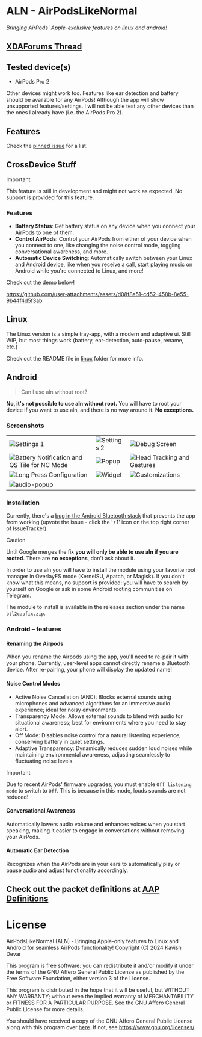 # ALN - AirPodsLikeNormal
*Bringing AirPods' Apple-exclusive features on linux and android!*

## [XDAForums Thread](https://xdaforums.com/t/app-root-for-now-airpodslikenormal-unlock-apple-exclusive-airpods-features-on-android.4707585/)

## Tested device(s)
- AirPods Pro 2

Other devices might work too. Features like ear detection and battery should be available for any AirPods! Although the app will show unsupported features/settings. I will not be able test any other devices than the ones I already have (i.e. the AirPods Pro 2).

## Features

Check the [pinned issue](https://github.com/kavishdevar/aln/issues/20) for a list. 


## CrossDevice Stuff

> [!IMPORTANT]
> This feature is still in development and might not work as expected. No support is provided for this feature.

### Features

- **Battery Status**: Get battery status on any device when you connect your AirPods to one of them.
- **Control AirPods**: Control your AirPods from either of your device when you connect to one, like changing the noise control mode, toggling conversational awareness, and more.
- **Automatic Device Switching**: Automatically switch between your Linux and Android device, like when you receive a call, start playing music on Android while you're connected to Linux, and more!

Check out the demo below!

https://github.com/user-attachments/assets/d08f8a51-cd52-458b-8e55-9b44f4d5f3ab


## Linux

The Linux version is a simple tray-app, with a modern and adaptive ui. Still WIP, but most things work (battery, ear-detection, auto-pause, rename, etc.)

Check out the README file in [linux](/linux) folder for more info.

## Android

> Can I use aln without root?

**No, it's not possible to use aln without root.** You will have to root your device if you want to use aln, and there is no way around it. **No exceptions.**

### Screenshots

| | | |
|-------------------|-------------------|-------------------|
| ![Settings 1](/android/imgs/settings-1.png) | ![Settings 2](/android/imgs/settings-2.png) | ![Debug Screen](/android/imgs/debug.png) |
| ![Battery Notification and QS Tile for NC Mode](/android/imgs/notification-and-qs.png) | ![Popup](/android/imgs/popup.png) | ![Head Tracking and Gestures](/android/imgs/head-tracking-and-gestures.png) |
| ![Long Press Configuration](/android/imgs/long-press.png) | ![Widget](/android/imgs/widget.png) | ![Customizations](/android/imgs/customizations.png) |
| ![audio-popup](/android/imgs/audio-connected-island.png) | | |

### Installation

Currently, there's a [bug in the Android Bluetooth stack](https://issuetracker.google.com/issues/371713238) that prevents the app from working (upvote the issue - click the '+1' icon on the top right corner of IssueTracker).

> [!CAUTION]
> Until Google merges the fix **you will only be able to use aln if you are rooted**. There are **no exceptions**, don't ask about it.

In order to use aln you will have to install the module using your favorite root manager in OverlayFS mode (KernelSU, Apatch, or Magisk). If you don't know what this means, no support is provided: you will have to search by yourself on Google or ask in some Android rooting communities on Telegram. 

The module to install is available in the releases section under the name `btl2capfix.zip`.

### Android – features

#### Renaming the Airpods
When you rename the Airpods using the app, you'll need to re-pair it with your phone. Currently, user-level apps cannot directly rename a Bluetooth device. After re-pairing, your phone will display the updated name!

#### Noise Control Modes

- Active Noise Cancellation (ANC): Blocks external sounds using microphones and advanced algorithms for an immersive audio experience; ideal for noisy environments.
- Transparency Mode: Allows external sounds to blend with audio for situational awareness; best for environments where you need to stay alert.
- Off Mode: Disables noise control for a natural listening experience, conserving battery in quiet settings.
- Adaptive Transparency: Dynamically reduces sudden loud noises while maintaining environmental awareness, adjusting seamlessly to fluctuating noise levels.

> [!IMPORTANT]
> Due to recent AirPods' firmware upgrades, you must enable `Off listening mode` to switch to `Off`. This is because in this mode, louds sounds are not reduced!

#### Conversational Awareness

Automatically lowers audio volume and enhances voices when you start speaking, making it easier to engage in conversations without removing your AirPods.

#### Automatic Ear Detection

Recognizes when the AirPods are in your ears to automatically play or pause audio and adjust functionality accordingly.

## Check out the packet definitions at [AAP Definitions](/AAP%20Definitions.md)

# License

AirPodsLikeNormal (ALN) - Bringing Apple-only features to Linux and Android for seamless AirPods functionality!
Copyright (C) 2024 Kavish Devar

This program is free software: you can redistribute it and/or modify
it under the terms of the GNU Affero General Public License as published
by the Free Software Foundation, either version 3 of the License.

This program is distributed in the hope that it will be useful,
but WITHOUT ANY WARRANTY; without even the implied warranty of
MERCHANTABILITY or FITNESS FOR A PARTICULAR PURPOSE.  See the
GNU Affero General Public License for more details.

You should have received a copy of the GNU Affero General Public License
along with this program over [here](/LICENSE). If not, see <https://www.gnu.org/licenses/>.
